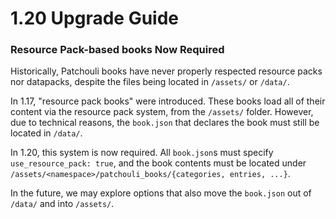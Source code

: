 # 1.20 Upgrade Guide

### Resource Pack-based books Now Required

Historically, Patchouli books have never properly respected resource packs nor datapacks,
despite the files being located in `/assets/` or `/data/`.

In 1.17, "resource pack books" were introduced. These books load all of their content via
the resource pack system, from the `/assets/` folder. However, due to technical reasons,
the `book.json` that declares the book must still be located in `/data/`.

In 1.20, this system is now required. All `book.json`s must specify `use_resource_pack:
true`, and the book contents must be located under
`/assets/<namespace>/patchouli_books/{categories, entries, ...}`.

In the future, we may explore options that also move the `book.json` out of `/data/` and
into `/assets/`.

